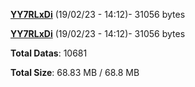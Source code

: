 [**YY7RLxDi**](/data/YY7RLxDi.txt) (19/02/23 - 14:12)- 31056 bytes

[**YY7RLxDi**](/data/YY7RLxDi.txt) (19/02/23 - 14:12)- 31056 bytes

**Total Datas**: 10681

**Total Size**: 68.83 MB / 68.8 MB